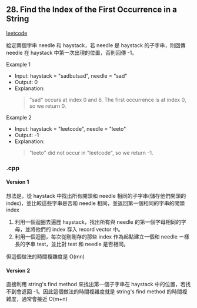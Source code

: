 ## 28. Find the Index of the First Occurrence in a String
[leetcode](https://leetcode.com/problems/find-the-index-of-the-first-occurrence-in-a-string/description/)

給定兩個字串 needle 和 haystack，若 needle 是 haystack 的子字串，則回傳 needle 在 haystack 中第一次出現的位置，否則回傳 -1。

Example 1
- Input: haystack = "sadbutsad", needle = "sad"
- Output: 0
- Explanation: 
    > "sad" occurs at index 0 and 6. 
    > The first occurrence is at index 0, so we return 0.

Example 2
- Input: haystack = "leetcode", needle = "leeto"
- Output: -1
- Explanation: 
    > "leeto" did not occur in "leetcode", so we return -1.
### .cpp
#### Version 1 
想法是，從 haystack 中找出所有開頭和 needle 相同的子字串(儲存他們開頭的 index)，並比較這些字串是否和 needle 相同，並返回第一個相同的字串的開頭 index
1. 利用一個迴圈去遍歷 haystack，找出所有與 needle 的第一個字母相同的字母，並將他們的 index 存入 record vector 中。
2. 利用一個迴圈，每次從剛剛存的那些 index 作為起點建立一個和 needle ㄧ樣長的字串 test，並比對 test 和 needle 是否相同。

但這個做法的時間複雜度是 O(mn)
#### Version 2
直接利用 string's find method 來找出第一個子字串在 haystack 中的位置，若找不到會返回 -1。因此這個做法的時間複雜度就是 string's find method 的時間複雜度，通常會接近 O(m+n)
